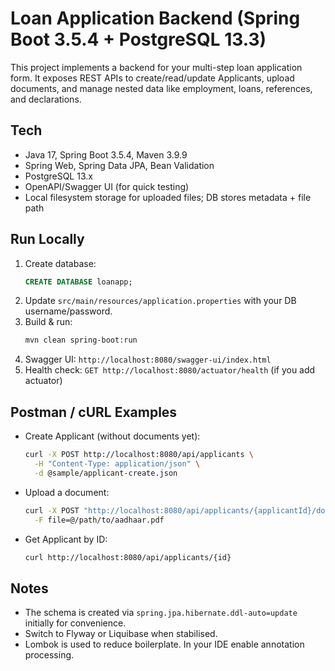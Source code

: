 # Loan Application Backend (Spring Boot 3.5.4 + PostgreSQL 13.3)

This project implements a backend for your multi-step loan application form.
It exposes REST APIs to create/read/update Applicants, upload documents, and manage nested data like employment, loans, references, and declarations.

## Tech
- Java 17, Spring Boot 3.5.4, Maven 3.9.9
- Spring Web, Spring Data JPA, Bean Validation
- PostgreSQL 13.x
- OpenAPI/Swagger UI (for quick testing)
- Local filesystem storage for uploaded files; DB stores metadata + file path

## Run Locally

1. Create database:
   ```sql
   CREATE DATABASE loanapp;
   ```
2. Update `src/main/resources/application.properties` with your DB username/password.
3. Build & run:
   ```bash
   mvn clean spring-boot:run
   ```
4. Swagger UI: `http://localhost:8080/swagger-ui/index.html`
5. Health check: `GET http://localhost:8080/actuator/health` (if you add actuator)

## Postman / cURL Examples

- Create Applicant (without documents yet):
  ```bash
  curl -X POST http://localhost:8080/api/applicants \
    -H "Content-Type: application/json" \
    -d @sample/applicant-create.json
  ```

- Upload a document:
  ```bash
  curl -X POST "http://localhost:8080/api/applicants/{applicantId}/documents/upload?type=ADHAAR" \
    -F file=@/path/to/aadhaar.pdf
  ```

- Get Applicant by ID:
  ```bash
  curl http://localhost:8080/api/applicants/{id}
  ```

## Notes
- The schema is created via `spring.jpa.hibernate.ddl-auto=update` initially for convenience.
- Switch to Flyway or Liquibase when stabilised.
- Lombok is used to reduce boilerplate. In your IDE enable annotation processing.

